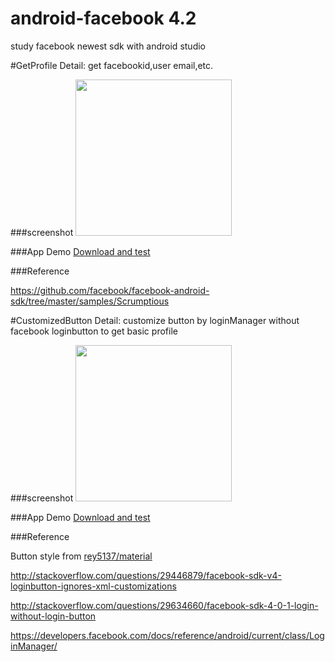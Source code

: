 # android-facebook 4.2

study  facebook newest sdk with android studio


#GetProfile
Detail: get facebookid,user email,etc.

###screenshot
<img src="https://github.com/oliguo/android-facebook/blob/master/screenshot/H30-U10HuaweiH30-U10vtl-solutionsltd06202015235357.gif" width="250"/>

###App Demo <a href="https://github.com/oliguo/android-facebook/blob/master/apk/GetProfile.apk">Download and test</a>

###Reference

<a href="https://github.com/facebook/facebook-android-sdk/tree/master/samples/Scrumptious">https://github.com/facebook/facebook-android-sdk/tree/master/samples/Scrumptious</a>

#CustomizedButton
Detail: customize button by loginManager without facebook loginbutton to get basic profile


###screenshot
<img src="https://github.com/oliguo/android-facebook/blob/master/screenshot/H30-U10HuaweiH30-U10vtl-solutionsltd06282015223240.gif" width="250"/>

###App Demo <a href="https://github.com/oliguo/android-facebook/blob/master/apk/CustomizedButton.apk">Download and test</a>

###Reference

Button style from <a href="https://github.com/rey5137/material">rey5137/material</a>

<a href="http://stackoverflow.com/questions/29446879/facebook-sdk-v4-loginbutton-ignores-xml-customizations">http://stackoverflow.com/questions/29446879/facebook-sdk-v4-loginbutton-ignores-xml-customizations</a>

<a href="http://stackoverflow.com/questions/29634660/facebook-sdk-4-0-1-login-without-login-button">http://stackoverflow.com/questions/29634660/facebook-sdk-4-0-1-login-without-login-button</a>

<a href="https://developers.facebook.com/docs/reference/android/current/class/LoginManager/">https://developers.facebook.com/docs/reference/android/current/class/LoginManager/</a>
